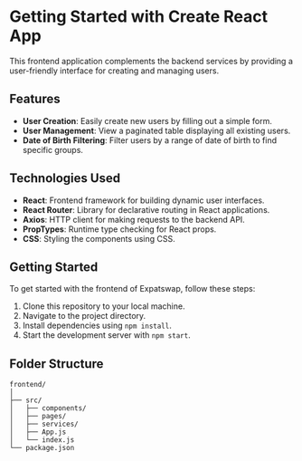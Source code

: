 # Getting Started with Create React App

This frontend application complements the backend services by providing a user-friendly interface for creating and managing users.

## Features

- **User Creation**: Easily create new users by filling out a simple form.
- **User Management**: View a paginated table displaying all existing users.
- **Date of Birth Filtering**: Filter users by a range of date of birth to find specific groups.

## Technologies Used

- **React**: Frontend framework for building dynamic user interfaces.
- **React Router**: Library for declarative routing in React applications.
- **Axios**: HTTP client for making requests to the backend API.
- **PropTypes**: Runtime type checking for React props.
- **CSS**: Styling the components using CSS.

## Getting Started

To get started with the frontend of Expatswap, follow these steps:

1. Clone this repository to your local machine.
2. Navigate to the project directory.
3. Install dependencies using `npm install`.
4. Start the development server with `npm start`.

## Folder Structure

```
frontend/
│
├── src/
│   ├── components/
│   ├── pages/
│   ├── services/
│   ├── App.js
│   └── index.js
└── package.json
```
